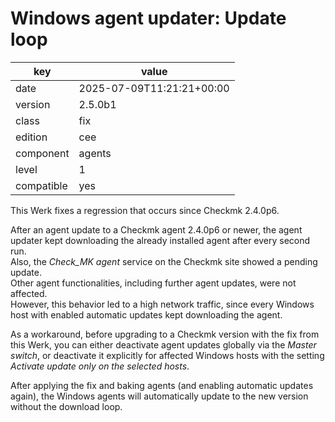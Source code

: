 [//]: # (werk v2)
# Windows agent updater: Update loop

key        | value
---------- | ---
date       | 2025-07-09T11:21:21+00:00
version    | 2.5.0b1
class      | fix
edition    | cee
component  | agents
level      | 1
compatible | yes

This Werk fixes a regression that occurs since Checkmk 2.4.0p6.

After an agent update to a Checkmk agent 2.4.0p6 or newer, the agent updater kept downloading the already installed agent after every second run.<br>
Also, the _Check_MK agent_ service on the Checkmk site showed a pending update.<br>
Other agent functionalities, including further agent updates, were not affected.<br>
However, this behavior led to a high network traffic, since every Windows host with enabled automatic updates kept downloading the agent.<br>

As a workaround, before upgrading to a Checkmk version with the fix from this Werk, you can either deactivate agent updates globally via the _Master switch_, or deactivate it explicitly for affected Windows hosts with the setting _Activate update only on the selected hosts_.

After applying the fix and baking agents (and enabling automatic updates again), the Windows agents will automatically update to the new version without the download loop.

